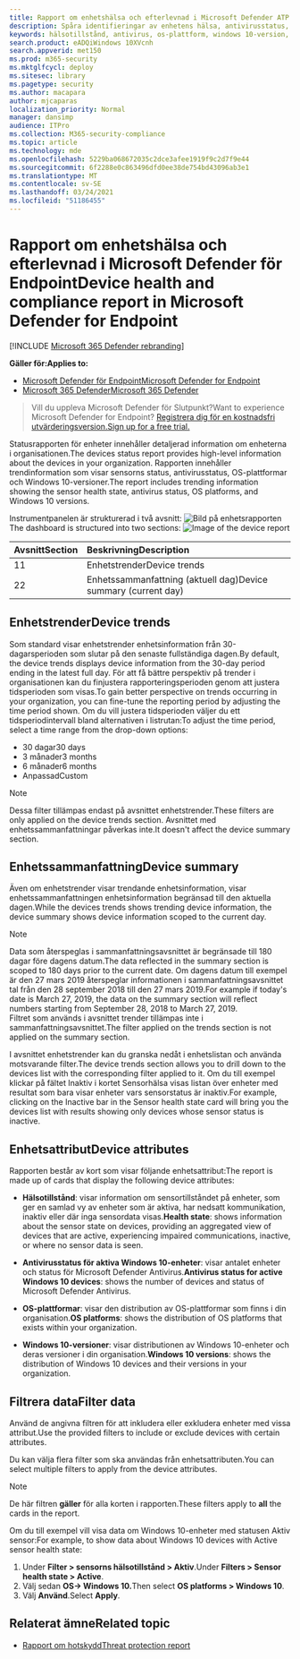 ```yaml
---
title: Rapport om enhetshälsa och efterlevnad i Microsoft Defender ATP
description: Spåra identifieringar av enhetens hälsa, antivirusstatus, OS-plattform och Windows 10-versioner med hjälp av hälso- och efterlevnadsrapporten för enheter
keywords: hälsotillstånd, antivirus, os-plattform, windows 10-version, version, hälsa, efterlevnad, status
search.product: eADQiWindows 10XVcnh
search.appverid: met150
ms.prod: m365-security
ms.mktglfcycl: deploy
ms.sitesec: library
ms.pagetype: security
ms.author: macapara
author: mjcaparas
localization_priority: Normal
manager: dansimp
audience: ITPro
ms.collection: M365-security-compliance
ms.topic: article
ms.technology: mde
ms.openlocfilehash: 5229ba068672035c2dce3afee1919f9c2d7f9e44
ms.sourcegitcommit: 6f2288e0c863496dfd0ee38de754bd43096ab3e1
ms.translationtype: MT
ms.contentlocale: sv-SE
ms.lasthandoff: 03/24/2021
ms.locfileid: "51186455"
---
```

# <a name="device-health-and-compliance-report-in-microsoft-defender-for-endpoint"></a><span data-ttu-id="a24e8-104">Rapport om enhetshälsa och efterlevnad i Microsoft Defender för Endpoint</span><span class="sxs-lookup"><span data-stu-id="a24e8-104">Device health and compliance report in Microsoft Defender for Endpoint</span></span>

[!INCLUDE [Microsoft 365 Defender rebranding](../../includes/microsoft-defender.md)]


<span data-ttu-id="a24e8-105">**Gäller för:**</span><span class="sxs-lookup"><span data-stu-id="a24e8-105">**Applies to:**</span></span>
- [<span data-ttu-id="a24e8-106">Microsoft Defender för Endpoint</span><span class="sxs-lookup"><span data-stu-id="a24e8-106">Microsoft Defender for Endpoint</span></span>](https://go.microsoft.com/fwlink/p/?linkid=2154037)
- [<span data-ttu-id="a24e8-107">Microsoft 365 Defender</span><span class="sxs-lookup"><span data-stu-id="a24e8-107">Microsoft 365 Defender</span></span>](https://go.microsoft.com/fwlink/?linkid=2118804)


> <span data-ttu-id="a24e8-108">Vill du uppleva Microsoft Defender för Slutpunkt?</span><span class="sxs-lookup"><span data-stu-id="a24e8-108">Want to experience Microsoft Defender for Endpoint?</span></span> [<span data-ttu-id="a24e8-109">Registrera dig för en kostnadsfri utvärderingsversion.</span><span class="sxs-lookup"><span data-stu-id="a24e8-109">Sign up for a free trial.</span></span>](https://www.microsoft.com/microsoft-365/windows/microsoft-defender-atp?ocid=docs-wdatp-exposedapis-abovefoldlink)

<span data-ttu-id="a24e8-110">Statusrapporten för enheter innehåller detaljerad information om enheterna i organisationen.</span><span class="sxs-lookup"><span data-stu-id="a24e8-110">The devices status report provides high-level information about the devices in your organization.</span></span> <span data-ttu-id="a24e8-111">Rapporten innehåller trendinformation som visar sensorns status, antivirusstatus, OS-plattformar och Windows 10-versioner.</span><span class="sxs-lookup"><span data-stu-id="a24e8-111">The report includes trending information showing the sensor health state, antivirus status, OS platforms, and Windows 10 versions.</span></span>

<span data-ttu-id="a24e8-112">Instrumentpanelen är strukturerad i två avsnitt: ![ Bild på enhetsrapporten](images/device-reports.png)</span><span class="sxs-lookup"><span data-stu-id="a24e8-112">The dashboard is structured into two sections: ![Image of the device report](images/device-reports.png)</span></span>
 
<span data-ttu-id="a24e8-113">Avsnitt</span><span class="sxs-lookup"><span data-stu-id="a24e8-113">Section</span></span> | <span data-ttu-id="a24e8-114">Beskrivning</span><span class="sxs-lookup"><span data-stu-id="a24e8-114">Description</span></span>
:---|:---
<span data-ttu-id="a24e8-115">1</span><span class="sxs-lookup"><span data-stu-id="a24e8-115">1</span></span> | <span data-ttu-id="a24e8-116">Enhetstrender</span><span class="sxs-lookup"><span data-stu-id="a24e8-116">Device trends</span></span>
<span data-ttu-id="a24e8-117">2</span><span class="sxs-lookup"><span data-stu-id="a24e8-117">2</span></span> | <span data-ttu-id="a24e8-118">Enhetssammanfattning (aktuell dag)</span><span class="sxs-lookup"><span data-stu-id="a24e8-118">Device summary (current day)</span></span>
 
 
## <a name="device-trends"></a><span data-ttu-id="a24e8-119">Enhetstrender</span><span class="sxs-lookup"><span data-stu-id="a24e8-119">Device trends</span></span> 
<span data-ttu-id="a24e8-120">Som standard visar enhetstrender enhetsinformation från 30-dagarsperioden som slutar på den senaste fullständiga dagen.</span><span class="sxs-lookup"><span data-stu-id="a24e8-120">By default, the device trends displays device information from the 30-day period ending in the latest full day.</span></span> <span data-ttu-id="a24e8-121">För att få bättre perspektiv på trender i organisationen kan du finjustera rapporteringsperioden genom att justera tidsperioden som visas.</span><span class="sxs-lookup"><span data-stu-id="a24e8-121">To gain better perspective on trends occurring in your organization, you can fine-tune the reporting period by adjusting the time period shown.</span></span> <span data-ttu-id="a24e8-122">Om du vill justera tidsperioden väljer du ett tidsperiodintervall bland alternativen i listrutan:</span><span class="sxs-lookup"><span data-stu-id="a24e8-122">To adjust the time period, select a time range from the drop-down options:</span></span>
 
- <span data-ttu-id="a24e8-123">30 dagar</span><span class="sxs-lookup"><span data-stu-id="a24e8-123">30 days</span></span>
- <span data-ttu-id="a24e8-124">3 månader</span><span class="sxs-lookup"><span data-stu-id="a24e8-124">3 months</span></span>
- <span data-ttu-id="a24e8-125">6 månader</span><span class="sxs-lookup"><span data-stu-id="a24e8-125">6 months</span></span>
- <span data-ttu-id="a24e8-126">Anpassad</span><span class="sxs-lookup"><span data-stu-id="a24e8-126">Custom</span></span>

>[!NOTE]
><span data-ttu-id="a24e8-127">Dessa filter tillämpas endast på avsnittet enhetstrender.</span><span class="sxs-lookup"><span data-stu-id="a24e8-127">These filters are only applied on the device trends section.</span></span> <span data-ttu-id="a24e8-128">Avsnittet med enhetssammanfattningar påverkas inte.</span><span class="sxs-lookup"><span data-stu-id="a24e8-128">It doesn't affect the device summary section.</span></span>

## <a name="device-summary"></a><span data-ttu-id="a24e8-129">Enhetssammanfattning</span><span class="sxs-lookup"><span data-stu-id="a24e8-129">Device summary</span></span> 
<span data-ttu-id="a24e8-130">Även om enhetstrender visar trendande enhetsinformation, visar enhetssammanfattningen enhetsinformation begränsad till den aktuella dagen.</span><span class="sxs-lookup"><span data-stu-id="a24e8-130">While the devices trends shows trending device information, the device summary shows device information scoped to the current day.</span></span> 

>[!NOTE]
><span data-ttu-id="a24e8-131">Data som återspeglas i sammanfattningsavsnittet är begränsade till 180 dagar före dagens datum.</span><span class="sxs-lookup"><span data-stu-id="a24e8-131">The data reflected in the summary section is scoped to 180 days prior to the current date.</span></span> <span data-ttu-id="a24e8-132">Om dagens datum till exempel är den 27 mars 2019 återspeglar informationen i sammanfattningsavsnittet tal från den 28 september 2018 till den 27 mars 2019.</span><span class="sxs-lookup"><span data-stu-id="a24e8-132">For example if today's date is March 27, 2019, the data on the summary section will reflect numbers starting from September 28, 2018 to March 27, 2019.</span></span><br>
> <span data-ttu-id="a24e8-133">Filtret som används i avsnittet trender tillämpas inte i sammanfattningsavsnittet.</span><span class="sxs-lookup"><span data-stu-id="a24e8-133">The filter applied on the trends section is not applied on the summary section.</span></span> 
 
<span data-ttu-id="a24e8-134">I avsnittet enhetstrender kan du granska nedåt i enhetslistan och använda motsvarande filter.</span><span class="sxs-lookup"><span data-stu-id="a24e8-134">The device trends section allows you to drill down to the devices list with the corresponding filter applied to it.</span></span> <span data-ttu-id="a24e8-135">Om du till exempel klickar på fältet Inaktiv i kortet Sensorhälsa visas listan över enheter med resultat som bara visar enheter vars sensorstatus är inaktiv.</span><span class="sxs-lookup"><span data-stu-id="a24e8-135">For example, clicking on the Inactive bar in the Sensor health state card will bring you the devices list with results showing only devices whose sensor status is inactive.</span></span> 
 
 
 
## <a name="device-attributes"></a><span data-ttu-id="a24e8-136">Enhetsattribut</span><span class="sxs-lookup"><span data-stu-id="a24e8-136">Device attributes</span></span>
<span data-ttu-id="a24e8-137">Rapporten består av kort som visar följande enhetsattribut:</span><span class="sxs-lookup"><span data-stu-id="a24e8-137">The report is made up of cards that display the following device attributes:</span></span>
 
- <span data-ttu-id="a24e8-138">**Hälsotillstånd**: visar information om sensortillståndet på enheter, som ger en samlad vy av enheter som är aktiva, har nedsatt kommunikation, inaktiv eller där inga sensordata visas.</span><span class="sxs-lookup"><span data-stu-id="a24e8-138">**Health state**: shows information about the sensor state on devices, providing an aggregated view of devices that are active, experiencing impaired communications, inactive, or where no sensor data is seen.</span></span>
  
- <span data-ttu-id="a24e8-139">**Antivirusstatus för aktiva Windows 10-enheter**: visar antalet enheter och status för Microsoft Defender Antivirus.</span><span class="sxs-lookup"><span data-stu-id="a24e8-139">**Antivirus status for active Windows 10 devices**: shows the number of devices and status of Microsoft Defender Antivirus.</span></span>
    
- <span data-ttu-id="a24e8-140">**OS-plattformar**: visar den distribution av OS-plattformar som finns i din organisation.</span><span class="sxs-lookup"><span data-stu-id="a24e8-140">**OS platforms**: shows the distribution of OS platforms that exists within your organization.</span></span> 
 
- <span data-ttu-id="a24e8-141">**Windows 10-versioner**: visar distributionen av Windows 10-enheter och deras versioner i din organisation.</span><span class="sxs-lookup"><span data-stu-id="a24e8-141">**Windows 10 versions**: shows the distribution of Windows 10 devices and their versions in your organization.</span></span>
 
 
 
## <a name="filter-data"></a><span data-ttu-id="a24e8-142">Filtrera data</span><span class="sxs-lookup"><span data-stu-id="a24e8-142">Filter data</span></span>
 
<span data-ttu-id="a24e8-143">Använd de angivna filtren för att inkludera eller exkludera enheter med vissa attribut.</span><span class="sxs-lookup"><span data-stu-id="a24e8-143">Use the provided filters to include or exclude devices with certain attributes.</span></span>

<span data-ttu-id="a24e8-144">Du kan välja flera filter som ska användas från enhetsattributen.</span><span class="sxs-lookup"><span data-stu-id="a24e8-144">You can select multiple filters to apply from the device attributes.</span></span> 
 
>[!NOTE]
><span data-ttu-id="a24e8-145">De här filtren **gäller** för alla korten i rapporten.</span><span class="sxs-lookup"><span data-stu-id="a24e8-145">These filters apply to **all** the cards in the report.</span></span>
 
<span data-ttu-id="a24e8-146">Om du till exempel vill visa data om Windows 10-enheter med statusen Aktiv sensor:</span><span class="sxs-lookup"><span data-stu-id="a24e8-146">For example, to show data about Windows 10 devices with Active sensor health state:</span></span>
 
1. <span data-ttu-id="a24e8-147">Under **Filter > sensorns hälsotillstånd > Aktiv**.</span><span class="sxs-lookup"><span data-stu-id="a24e8-147">Under **Filters > Sensor health state > Active**.</span></span>
2. <span data-ttu-id="a24e8-148">Välj sedan **OS-> Windows 10.**</span><span class="sxs-lookup"><span data-stu-id="a24e8-148">Then select **OS platforms > Windows 10**.</span></span>
3. <span data-ttu-id="a24e8-149">Välj **Använd**.</span><span class="sxs-lookup"><span data-stu-id="a24e8-149">Select **Apply**.</span></span>


## <a name="related-topic"></a><span data-ttu-id="a24e8-150">Relaterat ämne</span><span class="sxs-lookup"><span data-stu-id="a24e8-150">Related topic</span></span>
- [<span data-ttu-id="a24e8-151">Rapport om hotskydd</span><span class="sxs-lookup"><span data-stu-id="a24e8-151">Threat protection report</span></span>](threat-protection-reports.md)
